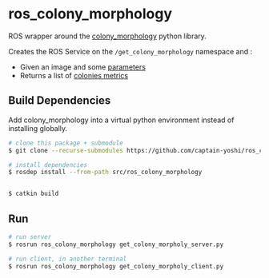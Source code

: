 # ros_colony_morphology
ROS wrapper around the [colony_morphology](https://github.com/captain-yoshi/colony-morphology) python library.

Creates the ROS Service on the `/get_colony_morphology` namespace and :
- Given an image and some [parameters](./srv/GetColonyMorphology.srv#L1-L42)
- Returns a list of [colonies metrics](./msg/ColonyMetrics.msg)

## Build Dependencies
Add colony_morphology into a virtual python environment instead of installing globally.

``` sh
# clone this package + submodule
$ git clone --recurse-submodules https://github.com/captain-yoshi/ros_colony_morphology

# install dependencies
$ rosdep install --from-path src/ros_colony_morphology


$ catkin build
```

## Run
``` sh
# run server
$ rosrun ros_colony_morphology get_colony_morpholy_server.py

# run client, in another terminal
$ rosrun ros_colony_morphology get_colony_morpholy_client.py
```
